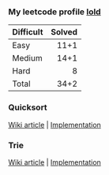 ### My leetcode profile [lold](https://leetcode.com/lold/)

|Difficult| Solved  |
|---------|--------:|
|Easy     |   11+1  |
|Medium   |   14+1  |
|Hard     |    8    |
|Total    |   34+2  |

### Quicksort
[Wiki article](https://en.wikipedia.org/wiki/Quicksort) | [Implementation](quicksort/src/Main.java)

### Trie
[Wiki article](https://en.wikipedia.org/wiki/Trie) | [Implementation](solutions/lc212/src/)
